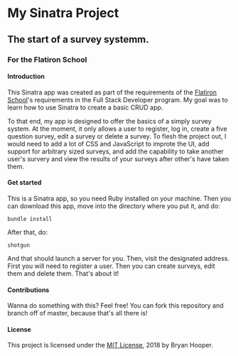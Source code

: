 # My Sinatra Project
## The start of a survey systemm.

### For the Flatiron School

#### Introduction

This Sinatra app was created as part of the requirements of the [Flatiron School](http://flatironschool.com/)'s requirements in the Full Stack Developer program.  My goal was to learn how to use Sinatra to create a basic CRUD app.

To that end, my app is designed to offer the basics of a simply survey system.  At the moment, it only allows a user to register, log in, create a five question survey, edit a survey or delete a survey.  To flesh the project out, I would need to add a lot of CSS and JavaScript to improte the UI, add support for arbitrary sized surveys, and add the capability to take another user's survery and view the results of your surveys after other's have taken them.

#### Get started

This is a Sinatra app, so you need Ruby installed on your machine.  Then you can download this app, move into the directory where you put it, and do:

    bundle install

After that, do:

    shotgun

And that should launch a server for you.  Then, visit the designated address.  First you will need to register a user.  Then you can create surveys, edit them and delete them.  That's about it!

#### Contributions

Wanna do something with this? Feel free! You can fork this repository and branch off of master, because that's all there is!

#### License

This project is licensed under the [MIT License](https://mitlicense.org/), 2018 by Bryan Hooper. 

    

